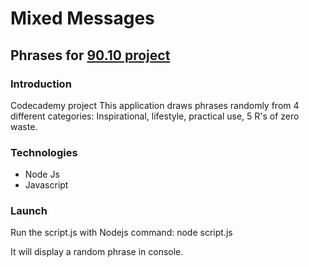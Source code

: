 # Mixed Messages #
## Phrases for [90.10 project](https://www.9010project.com) ##

### Introduction ###
Codecademy project
This application draws phrases randomly from 4 different categories:
Inspirational, lifestyle, practical use, 5 R's of zero waste.

### Technologies ###
+ Node Js
+ Javascript

### Launch ###
Run the script.js with Nodejs
command: node script.js

It will display a random phrase in console.

